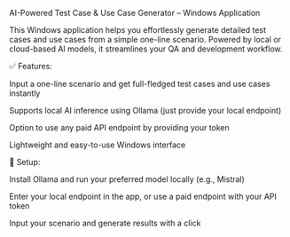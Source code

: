 AI-Powered Test Case & Use Case Generator – Windows Application

This Windows application helps you effortlessly generate detailed test cases and use cases from a simple one-line scenario. Powered by local or cloud-based AI models, it streamlines your QA and development workflow.

✅ Features:

Input a one-line scenario and get full-fledged test cases and use cases instantly

Supports local AI inference using Ollama (just provide your local endpoint)

Option to use any paid API endpoint by providing your token

Lightweight and easy-to-use Windows interface

🔧 Setup:

Install Ollama and run your preferred model locally (e.g., Mistral)

Enter your local endpoint in the app, or use a paid endpoint with your API token

Input your scenario and generate results with a click
